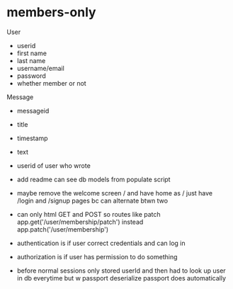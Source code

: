 # members-only

User
- userid
- first name
- last name
- username/email
- password
- whether member or not

Message
- messageid
- title
- timestamp
- text
- userid of user who wrote

- add readme can see db models from populate script
- maybe remove the welcome screen / and have home as / just have /login and /signup pages bc can alternate btwn two
- can only html GET and POST so routes like patch app.get('/user/membership/patch') instead app.patch('/user/membership')

- authentication is if user correct credentials and can log in
- authorization is if user has permission to do something
- before normal sessions only stored userId and then had to look up user in db everytime but w passport deserialize passport does automatically
